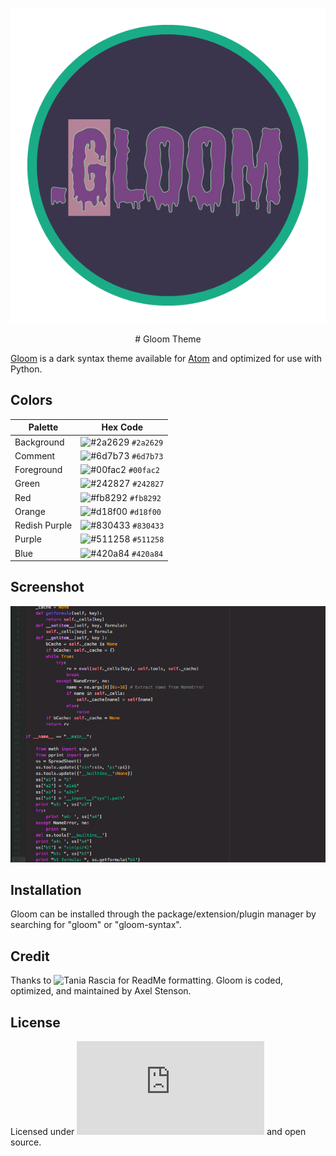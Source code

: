 
<p align="center">
  <img src ="https://raw.githubusercontent.com/axellarsstenson/gloom-syntax/master/images/Gloom-01.png">
</p>

<p align="center">
  # Gloom Theme
</p>

[Gloom](https://github.com/axellarsstenson/gloom-syntax) is a dark syntax theme available for [Atom](https://github.atom.io/packages/gloom-syntax) and optimized for use with Python.

## Colors

Palette | Hex Code
--- | ---
Background | ![#2a2629](https://placehold.it/15/2a2629/ffffff?text=+) `#2a2629`
Comment | ![#6d7b73](https://placehold.it/15/6d7b73/000000?text=+) `#6d7b73`
Foreground | ![#00fac2](https://placehold.it/15/00fac2/000000?text=+) `#00fac2`
Green | ![#242827](https://placehold.it/15/242827/000000?text=+) `#242827`
Red | ![#fb8292](https://placehold.it/15/fb8292/000000?text=+) `#fb8292`
Orange | ![#d18f00](https://placehold.it/15/FCA369/000000?text=+) `#d18f00`
Redish Purple | ![#830433](https://placehold.it/15/830433/000000?text=+) `#830433`
Purple | ![#511258](https://placehold.it/15/511258/000000?text=+) `#511258`
Blue | ![#420a84](https://placehold.it/15/420a84/000000?text=+) `#420a84`

## Screenshot

![Gloom Screenshot](https://raw.githubusercontent.com/axellarsstenson/gloom-syntax/master/images/Gloom_Screenshot.png)

## Installation

Gloom can be installed through the package/extension/plugin manager by searching for "gloom" or "gloom-syntax".

## Credit

Thanks to ![Tania Rascia](https://github.com/taniarascia/new-moon) for ReadMe formatting. Gloom is coded, optimized, and maintained by Axel Stenson.

## License

Licensed under ![MIT License](https://github.com/axellarsstenson/gloom-syntax/blob/master/LICENSE.md) and open source.
